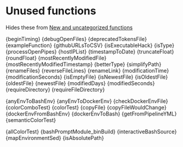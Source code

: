 # Unused functions

Hides these from [New and uncategorized functions](./todo.md)

{beginTiming}
{debugOpenFiles}
{deprecatedTokensFile}
{exampleFunction}
{githubURLsToCSV}
{isExecutableHack}
{isType}
{processOpenPipes}
{hostIPList}
{timestampToDate}
{truncateFloat}
{roundFloat}
{mostRecentlyModifiedFile}
{mostRecentlyModifiedTimestamp}
{betterType}
{simplifyPath}
{renameFiles}
{reverseFileLines}
{renameLink}
{modificationTime}
{modificationSeconds}
{isEmptyFile}
{isNewestFile}
{isOldestFile}
{oldestFile}
{newestFile}
{modifiedDays}
{modifiedSeconds}
{requireDirectory}
{requireFileDirectory}

{anyEnvToBashEnv}
{anyEnvToDockerEnv}
{checkDockerEnvFile}
{colorComboTest}
{colorTest}
{copyFile}
{copyFileWouldChange}
{dockerEnvFromBashEnv}
{dockerEnvToBash}
{getFromPipelineYML}
{semanticColorTest}

{allColorTest}
{bashPromptModule_binBuild}
{interactiveBashSource}
{mapEnvironmentSed}
{isAbsolutePath}